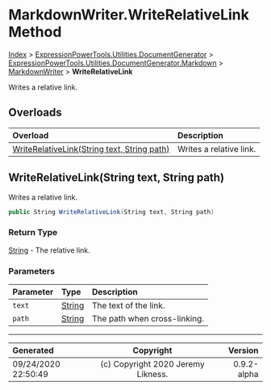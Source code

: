 ﻿# MarkdownWriter.WriteRelativeLink Method

[Index](../index.md) > [ExpressionPowerTools.Utilities.DocumentGenerator](ExpressionPowerTools.Utilities.DocumentGenerator.a.md) > [ExpressionPowerTools.Utilities.DocumentGenerator.Markdown](ExpressionPowerTools.Utilities.DocumentGenerator.Markdown.n.md) > [MarkdownWriter](ExpressionPowerTools.Utilities.DocumentGenerator.Markdown.MarkdownWriter.cs.md) > **WriteRelativeLink**

Writes a relative link.

## Overloads

| Overload | Description |
| :-- | :-- |
| [WriteRelativeLink(String text, String path)](#writerelativelinkstring-text-string-path) | Writes a relative link. |
## WriteRelativeLink(String text, String path)

Writes a relative link.

```csharp
public String WriteRelativeLink(String text, String path)
```

### Return Type

 [String](https://docs.microsoft.com/dotnet/api/system.string)  - The relative link.

### Parameters

| Parameter | Type | Description |
| :-- | :-- | :-- |
| `text` | [String](https://docs.microsoft.com/dotnet/api/system.string) | The text of the link. |
| `path` | [String](https://docs.microsoft.com/dotnet/api/system.string) | The path when cross-linking. |



---

| Generated | Copyright | Version |
| :-- | :-: | --: |
| 09/24/2020 22:50:49 | (c) Copyright 2020 Jeremy Likness. | 0.9.2-alpha |
